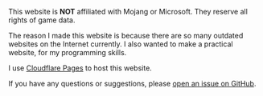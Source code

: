 This website is **NOT** affiliated with Mojang or Microsoft. They reserve all rights of game data.

The reason I made this website is because there are so many outdated websites on the Internet currently. I also wanted to make a practical website, for my programming skills.

I use [Cloudflare Pages](https://pages.cloudflare.com/) to host this website.

If you have any questions or suggestions, please [open an issue on GitHub](https://github.com/pyj-pd/minecraft-crafting-recipe).
